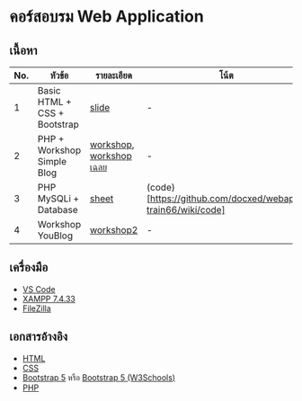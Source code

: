 # คอร์สอบรม Web Application

## เนื้อหา

| No. | หัวข้อ | รายละเอียด | โน้ต |
| ------ |------ |------ |------ |
| 1 | Basic HTML + CSS + Bootstrap | [slide](https://docs.google.com/presentation/d/1rinKfWdBZsMlSqnOvMhqJLBdIKbVpKGpnfSd16cvCuo/edit?usp=sharing) | - |
| 2 | PHP + Workshop Simple Blog | [workshop](https://github.com/docxed/webapp-train66/wiki/workshop%E2%80%90simpleblog), [workshop เฉลย](https://github.com/docxed/webapp-train66/blob/main/day1/workshop/index.php) | - |
| 3 | PHP MySQLi + Database | [sheet](https://github.com/docxed/webapp-train66/wiki/PHP-MySQLi-DATABASE) | (code)[https://github.com/docxed/webapp-train66/wiki/code] |
| 4 | Workshop YouBlog | [workshop2](https://github.com/docxed/webapp-train66/wiki/workshop-YouBlog) | - |

## เครื่องมือ

- [VS Code](https://code.visualstudio.com/)
- [XAMPP 7.4.33](https://sourceforge.net/projects/xampp/files/XAMPP%20Windows/7.4.33/xampp-windows-x64-7.4.33-0-VC15-installer.exe/download)
- [FileZilla](https://t.ly/GGd8)

## เอกสารอ้างอิง

- [HTML](https://www.w3schools.com/html/default.asp)
- [CSS](https://www.w3schools.com/css/default.asp)
- [Bootstrap 5](https://www.w3schools.com/bootstrap5/index.php) หรือ  [Bootstrap 5 (W3Schools)](https://www.w3schools.com/bootstrap5/index.php)
- [PHP](https://www.w3schools.com/php/default.asp)
